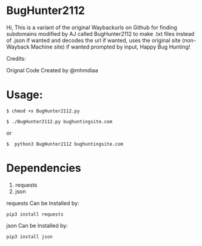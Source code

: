 # BugHunter2112
Hi, This is a variant of the original Waybackurls on Github for finding subdomains modified by AJ called BugHunter2112 to make .txt files instead of .json if wanted and decodes the url if wanted, uses the original site (non-Wayback Machine site) if wanted prompted by input,  Happy Bug Hunting!


Credits:

Orignal Code Created by @mhmdiaa

# Usage:
```
$ chmod +x BugHunter2112.py

$ ./BugHunter2112.py bughuntingsite.com

```
or 
```
$  python3 BugHunter2112 bughuntingsite.com

```

# Dependencies

1. requests
2. json

requests Can be Installed by:

```
pip3 install requests

```

json Can be Installed by:

```
pip3 install json

```



